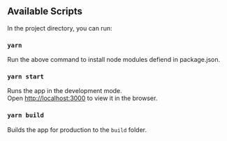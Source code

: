 ## Available Scripts

In the project directory, you can run:

### `yarn`
Run the above command to install node modules defiend in package.json.

### `yarn start`

Runs the app in the development mode.<br />
Open [http://localhost:3000](http://localhost:3000) to view it in the browser.


### `yarn build`

Builds the app for production to the `build` folder.
